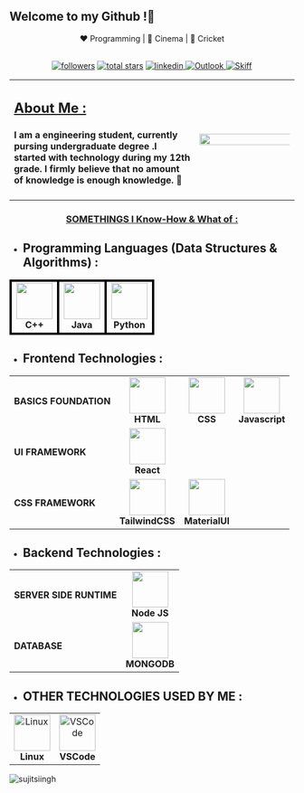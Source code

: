 <h2>Welcome to my Github !👋</h2>
<div align="center">
    ❤️ Programming | 🖤 Cinema | 💙 Cricket
</div>
<br />
<p align="center">
        <a href="https://github.com/sujitsiingh?tab=followers">
         <img alt="followers" title="Follow me on Github" src="https://custom-icon-badges.demolab.com/github/followers/sujitsiingh?color=236ad3&labelColor=1155ba&style=for-the-badge&logo=person-add&label=Follow&logoColor=white"/></a>
        <a href="https://github.com/sujitsiingh?tab=repositories&sort=stargazers">
         <img alt="total stars" title="Total stars on GitHub" src="https://custom-icon-badges.demolab.com/github/stars/sujitsiingh?color=55960c&style=for-the-badge&labelColor=488207&logo=star"/></a>
        <a href="http://www.linkedin.com/in/sujit-singh-">
         <img alt="linkedin" title="Follow me on LinkedIn" src="https://img.shields.io/badge/linkedin-%230077B5.svg?style=for-the-badge&logo=linkedin&logoColor=white">
        </a>
        <a href="mailto:sujitksingh4710@gmail.com">
         <img alt="Outlook" title="Email on Outlook" src="https://img.shields.io/badge/Microsoft_Outlook-0078D4?style=for-the-badge&logo=microsoft-outlook&logoColor=white">
        </a>
        <a href="mailto:sujitsiingh.github@skiff.com">
         <img alt="Skiff" title="Email to skiff" src="https://img.shields.io/badge/Gmail-D14836?style=for-the-badge&logo=gmail&logoColor=white">
        </a>
</p>

<table>
<tr>
    <td width="65%">
                            <b>
                                <u><h2> About Me :</h2> </u>
                            </b>
                    <h4>
                    I am a engineering student, currently pursing undergraduate degree .I started with technology during my 12th grade.
                     I firmly believe that <b>no amount of knowledge is enough knowledge</b>. 🧠
                    </h4>
    </td>
    <td width="35%">
        <img align="right" src='https://64.media.tumblr.com/e1e8233fe28f4b71b0fb980dd16f44e7/7ad6e582a05cd4ce-39/s1280x1920/fe591cc780748d4ad6a5e975bdc2c7f2e96a838a.jpg' height="180%" width="250%" >
    </td>
</tr>
</table>

<div align="center">
        <u><h3> SOMETHINGS I Know-How & What of : </h3></u> 
</div>

- ## **Programming Languages (Data Structures & Algorithms)** : 

<div align="center">
<table>
<tr>
    <td align="center" style="border: 4px solid black;">
        <img height="64px" width="64px" src="https://isocpp.org/assets/images/cpp_logo.png"><br>
        <span><strong>C++</strong></span>
    </td>
    <td align="center" style="border: 4px solid black;">
        <img height="64px" width="64px" src="https://cdn.svgporn.com/logos/java.svg"><br>
        <span><strong>Java</strong></span>
    </td>
    <td align="center" style="border: 4px solid black;">
        <img height="64px" width="64px" src="https://cdn.svgporn.com/logos/python.svg"><br>
        <span><strong>Python</strong></span>
    </td>
</tr>
</table>
</div>


- ## **Frontend Technologies** : 

<div align="center">
<table>
<tr>
    <td align="left">
        <span><strong>BASICS FOUNDATION</strong><span>
    </td>
    <td align="center">
        <img height="64px" width="64px" src="https://cdn.svgporn.com/logos/html-5.svg"><br>
        <span><strong>HTML</strong></span>
    </td>
    <td align="center">
        <img height="64px" width="64px" src="https://cdn.svgporn.com/logos/css-3.svg"><br>
        <span><strong>CSS</strong></span>
    </td>
    <td align="center">
        <img height="64px" width="64px" src="https://cdn.svgporn.com/logos/javascript.svg"><br>
        <span><strong>Javascript</strong></span>
    </td>
</tr>
<!-- <tr>
    <td align="left">
        <span><strong>ADDITIONAL</strong></span>
    </td>
    <td align="center">
        <img height="64px" width="64px" src="https://cdn.svgporn.com/logos/typescript-icon.svg"><br>
        <span><strong>Typescript</strong></span>
    </td>
</tr> -->
<tr>
    <td align="left">
        <span><strong>UI FRAMEWORK</strong></span>
    </td>
    <td align="center">
        <img height="64px" width="64px" src="https://cdn.svgporn.com/logos/react.svg"><br>
        <span><strong>React</strong></span>
    </td>
    <!-- <td align="center">
        <img height="64px" width="64px" src="https://cdn.svgporn.com/logos/nextjs-icon.svg"><br>
        <span><strong>Next JS</strong></span>
    </td> -->
</tr>
<tr>
    <td align="left">
        <span><strong>CSS FRAMEWORK</strong></span>
    </td>
<!--     <td align="center">
        <img height="64px" width="64px" src="https://cdn.svgporn.com/logos/bootstrap.svg"><br>
        <span><strong>Bootstrap</strong></span>
    </td> -->
    <td align="center">
        <img height="64px" width="64px" src="https://cdn.svgporn.com/logos/tailwindcss-icon.svg"><br>
        <span><strong>TailwindCSS</strong></span>
    </td>
    <!-- <td align="center">
        <img height="64px" width="64px" src="https://cdn.svgporn.com/logos/daisyUI.svg"><br>
        <span><strong>DaisyUI</strong></span>
    </td> -->
    <td align="center">
        <img height="64px" width="64px" src="https://cdn.svgporn.com/logos/material-ui.svg"><br>
        <span><strong>MaterialUI</strong></span>
    </td>
</tr>
<!-- <tr>
    <td align="left">
        <span><strong>STATE MANAGEMENT</strong></span>
    </td>
    <td align="center">
        <img height="64px" width="64px" src="https://cdn.svgporn.com/logos/redux.svg"><br>
        <span><strong>Redux</strong></span>
    </td>
</tr> -->
</table>
</div>

* ## **Backend Technologies** : 

<div align="center">
<table>
<tr>
    <td align="left">
        <span><strong>SERVER SIDE RUNTIME</strong></span>
    </td>
    <td align="center">
        <img height="64px" width="64px" src="https://cdn.svgporn.com/logos/nodejs-icon.svg"><br>
        <span><strong>Node JS</strong></span>
    </td>
</tr>
<tr>
    <td align="left">
        <span><strong>DATABASE</strong><span>
    </td>
    <td align="center">
        <img height="64px" width="64px" src="https://cdn.svgporn.com/logos/mongodb-icon.svg"><br>
        <span><strong>MONGODB</strong></span>
    </td>
    <!-- <td align="center">
        <img height="64px" width="64px" src="https://cdn.svgporn.com/logos/mysql.svg"><br>
        <span><strong>MYSQL</strong></span>
    </td>
    <td align="center">
        <img height="64px" width="64px" src="https://cdn.svgporn.com/logos/prisma.svg"><br>
        <span><strong>PRISMA</strong></span>
    </td> -->
</tr>
</table>
</div>


* ## **OTHER TECHNOLOGIES USED BY ME** : 

<div align="center">
<table>
<tr>
    <!-- <td align="center">
        <img height="64px" width="64px" alt="Obsidian" src="https://cdn.svgporn.com/logos/obsidian-icon.svg"><br>
        <span><strong>Obsidian</strong></span>
    </td>
    <td align="center">
        <img height="64px" width="64px" alt="Firefox" src="https://cdn.svgporn.com/logos/firefox.svg"><br>
        <span><strong>Firefox</strong></span>
    </td> -->
    <td align="center">
        <img height="64px" width="64px" alt="Linux" src="https://cdn.svgporn.com/logos/linux-tux.svg"><br>
        <span><strong>Linux</strong></span>
    </td>
    <td align="center">
        <img height="64px" width="64px" alt="VSCode" src="https://cdn.svgporn.com/logos/visual-studio-code.svg"><br>
        <span><strong>VSCode</strong></span>
    </td>
    <!-- <td align="center">
        <img height="64px" width="64px" alt="Visual Studio" src="https://cdn.svgporn.com/logos/visual-studio.svg"><br>
        <span><strong>VISUAL<br>STUDIO</strong></span>
    </td> -->
    <!-- <td align="center">
        <img height="64px" width="64px" alt="Tor" src="https://cdn.svgporn.com/logos/tor-browser.svg"><br>
        <span><strong>Tor</strong></span>
    </td> -->
</tr>
<!-- <tr>
    <td align="center">
        <img height="64px" width="64px" alt="Gitlab" src="https://cdn.svgporn.com/logos/gitlab.svg"><br>
        <span><strong>Gitlab</strong></span>
    </td>
    <td align="center">
        <img height="64px" width="64px" alt="Github" src="https://cdn.svgporn.com/logos/github-octocat.svg"><br>
        <span><strong>Github</strong></span>
    </td>
    <td align="center">
        <img height="64px" width="64px" alt="Bitbucket" src="https://cdn.svgporn.com/logos/bitbucket.svg"><br>
        <span><strong>Bitbucket</strong></span>
    </td>
    <td align="center">
        <img height="64px" width="64px" alt="Vim" src="https://cdn.svgporn.com/logos/vim.svg"><br>
        <span><strong>Vim</strong></span>
    </td>
    <td align="center">
        <img height="64px" width="64px" alt="Signal" src="https://cdn.svgporn.com/logos/signal.svg"><br>
        <span><strong>Signal</strong></span>
    </td>
    <td align="center">
        <img height="64px" width="64px" alt="UBlock" src="https://upload.wikimedia.org/wikipedia/commons/thumb/0/05/UBlock_Origin.svg/1024px-UBlock_Origin.svg.png?20230326050327"><br>
        <span><strong>UBLock</strong></span>
    </td>
</tr> -->
</table>
</div>

<!-- * ## **Competitive Coding Handles**: -->

<!-- <div align="center">
<table>
<tr>
    <td align="center">
    <a href="">
        <img src="https://img.shields.io/badge/CodeChef-%23964B00.svg?style=for-the-badge&logo=CodeChef&logoColor=white">
    </a>
    <a href="https://codeforces.com/profile/sujitsiingh">
        <img src="https://img.shields.io/badge/Codeforces-445f9d?style=for-the-badge&logo=Codeforces&logoColor=white">
    </a>
    <a href="https://www.hackerearth.com/@sujitsiingh">
        <img src="https://img.shields.io/badge/HackerEarth-%232C3454.svg?&style=for-the-badge&logo=HackerEarth&logoColor=Blue">
    </a>
    <a href="https://www.hackerrank.com/sujitsiingh">
        <img src="https://img.shields.io/badge/-Hackerrank-2EC866?style=for-the-badge&logo=HackerRank&logoColor=white">
    </a>
    <a href="https://leetcode.com/sujitsiingh/">
        <img src="https://img.shields.io/badge/LeetCode-000000?style=for-the-badge&logo=LeetCode&logoColor=#d16c06">
    </a>
    <a href="https://www.codingninjas.com/studio/profile/sujitsiingh">
        <img src="https://img.shields.io/badge/coding%20ninjas-DD6620?style=for-the-badge&logo=codingninjas&logoColor=white">
    </a>
    <a href="">
        <img src="https://img.shields.io/badge/Datacamp-05192D?style=for-the-badge&logo=datacamp&logoColor=03E860">
    </a>
    <a href="">
        <img src="https://img.shields.io/badge/Freecodecamp-%23123.svg?&style=for-the-badge&logo=freecodecamp&logoColor=green">
    </a>
    <a href="https://auth.geeksforgeeks.org/user/sujitsiingh">
        <img src="https://img.shields.io/badge/GeeksforGeeks-gray?style=for-the-badge&logo=geeksforgeeks&logoColor=35914c">
    </a>
    <a href="">
        <img src="https://atrating.baoshuo.dev/rating?username=sujitsiingh">
    </a>
    <a href="">
        <img src="https://img.shields.io/badge/-spoj-337AB7?logo=spoj&logoColor=white&style=for-the-badge">
    </a>
    <a>
    </a>
    </td>
</tr>
</table>
</div> -->

<!-- ## Some of my targets :
- At least delve into AI and ML and write an Open Source guide on it with the latest beaming and untouched technologies something like using only c++ or rust for it instead of python.
- Cybersecurity and Ethical Hacking literate.
- My own programming language.
- A simulator of old hardware devices with visual demonstration.
- Build a AAA Game using own character design and graphic engines.
- Launch a Best Static library website. -->

<!-- ## Some stats about me :

<p align="center">
        <img alt="Github Streak" title="Streak Stats" src="https://streak-stats.demolab.com?user=sujitsiingh&theme=gotham&border_radius=5.0&date_format=j%20M%5B%20Y%5D&card_width=467">
        <img alt="GitHub stats" title="Overall Stats" src="https://github-readme-stats.vercel.app/api?username=sujitsiingh&show_icons=true&text_color=2aa889&bg_color=0c1014&icon_color=599cab&title_color=599cab">
        <br />
        <div align="center">
        <img src="https://github-profile-trophy.vercel.app/?username=sujitsiingh&theme=onedark&column=7&margin-w=12&margin-h=12&row=1">
        </div>
</p> -->

<!-- ## Some of highlighted Repository : -->

<!-- <p align="center">
        <a href="https://github.com/sujitsiingh/DiginiqueTechLabs_Project">
         <img alt="DigniqueTechLabs_Project" title="Readme Card" src="https://github-readme-stats.vercel.app/api/pin/?username=sujitsiingh&repo=DiginiqueTechLabs_Project"/>
        </a>
        <a href="https://github.com/sujitsiingh/KPMG_CTF">
         <img alt="KPMG_CTF" title="Readme Card" src="https://github-readme-stats-sigma-five.vercel.app/api/pin/?username=sujitsiingh&repo=KPMG_CTF">
        </a>
</p> -->

![sujitsiingh](https://img.shields.io/badge/-⭐%20From%20sujitsiingh-337AB7?&style=for-the-badge)
